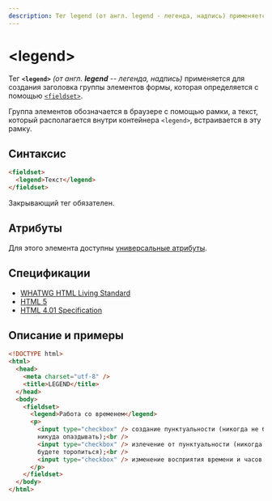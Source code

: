 ```yaml
---
description: Тег legend (от англ. legend - легенда, надпись) применяется для создания заголовка группы элементов формы, которая определяется с помощью fieldset
---
```


# &lt;legend&gt;

Тег **`<legend>`** _(от англ. **legend** -- легенда, надпись)_ применяется для создания заголовка группы элементов формы, которая определяется с помощью [`<fieldset>`](fieldset.md).

Группа элементов обозначается в браузере с помощью рамки, а текст, который располагается внутри контейнера `<legend>`, встраивается в эту рамку.

## Синтаксис

```html
<fieldset>
  <legend>Текст</legend>
</fieldset>
```

Закрывающий тег обязателен.

## Атрибуты

Для этого элемента доступны [универсальные атрибуты](uni-attr.md).

## Спецификации

- [WHATWG HTML Living Standard](https://html.spec.whatwg.org/multipage/forms.html#the-label-element)
- [HTML 5](http://www.w3.org/TR/html5/forms.html#the-label-element)
- [HTML 4.01 Specification](http://www.w3.org/TR/html401/interact/forms.html#h-17.9.1)

## Описание и примеры

```html
<!DOCTYPE html>
<html>
  <head>
    <meta charset="utf-8" />
    <title>LEGEND</title>
  </head>
  <body>
    <fieldset>
      <legend>Работа со временем</legend>
      <p>
        <input type="checkbox" /> создание пунктуальности (никогда не будете
        никуда опаздывать);<br />
        <input type="checkbox" /> излечение от пунктуальности (никогда никуда не
        будете торопиться);<br />
        <input type="checkbox" /> изменение восприятия времени и часов.
      </p>
    </fieldset>
  </body>
</html>
```
